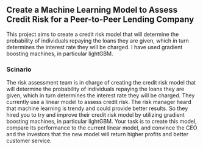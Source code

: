 ## Create a Machine Learning Model to Assess Credit Risk for a Peer-to-Peer Lending Company
This project aims to create a credit risk model that will determine the probability of individuals repaying the loans they are given, which in turn determines the interest rate they will be charged. I have used gradient boosting machines, in particular lightGBM.


### Scinario
The risk assessment team is in charge of creating the credit risk model that will determine the probability of individuals repaying the loans they are given, which in turn determines the interest rate they will be charged. They currently use a linear model to assess credit risk. The risk manager heard that machine learning is trendy and could provide better results. So they hired you to try and improve their credit risk model by utilizing gradient boosting machines, in particular lightGBM. Your task is to create this model, compare its performance to the current linear model, and convince the CEO and the investors that the new model will return higher profits and better customer service.